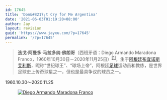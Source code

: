 ```yaml
---
id: 17645
title: 'Don&#8217;t Cry for Me Argentina'
date: '2021-06-03T01:19:20+08:00'
author: Jay
layout: revision
guid: 'https://www.jayxu.com/?p=17645'
permalink: '/?p=17645'
---
```


<!-- wp:quote -->
<blockquote class="wp-block-quote"><p><strong>迭戈·阿曼多·马拉多纳·佛朗哥</strong>（西班牙语：Diego Armando Maradona Franco，1960年10月30日－2020年11月25日）<sup><a href="https://zh.wikipedia.org/wiki/%E8%BF%AD%E6%88%88%C2%B7%E9%A9%AC%E6%8B%89%E5%A4%9A%E7%BA%B3#cite_note-1">[1]</a></sup>，生于<a href="https://zh.wikipedia.org/wiki/%E9%98%BF%E6%A0%B9%E5%BB%B7">阿根廷</a><a href="https://zh.wikipedia.org/wiki/%E5%B8%83%E5%AE%9C%E8%AF%BA%E6%96%AF%E8%89%BE%E5%88%A9%E6%96%AF">布宜诺斯艾利斯</a>，昵称“世纪球王”、“球场上帝”，阿根廷<a href="https://zh.wikipedia.org/wiki/%E8%B6%B3%E7%90%83">足球</a>运动员和教练，是世界足球史上传奇球星之一，但也是最具争议的球员之一。</p><p></p></blockquote>
<!-- /wp:quote -->

<!-- wp:paragraph -->
<p>1960.10.30～2020.11.25</p>
<!-- /wp:paragraph -->

<!-- wp:image {"id":17007,"sizeSlug":"full","linkDestination":"attachment"} -->
<figure class="wp-block-image size-full"><a href="https://www.jayxu.com/2020/11/26/17006/wechatimg270"><img src="https://www.jayxu.com/log/wp-content/uploads/2020/11/WechatIMG270.jpeg" alt="Diego Armando Maradona Franco" class="wp-image-17007" title="Diego Armando Maradona Franco"/></a></figure>
<!-- /wp:image -->

<!-- wp:image {"id":17040,"sizeSlug":"medium","linkDestination":"attachment","className":"is-style-default"} -->
<figure class="wp-block-image size-medium is-style-default"><a href="https://www.jayxu.com/_20201127_1513592"><img src="https://www.jayxu.com/log/wp-content/uploads/2020/11/20201127_1513592-640x4778.jpg" alt="" class="wp-image-17040"/></a></figure>
<!-- /wp:image -->

<!-- wp:image {"id":17028,"sizeSlug":"medium","linkDestination":"attachment","className":"is-style-default"} -->
<figure class="wp-block-image size-medium is-style-default"><a href="https://www.jayxu.com/4ef00282f10160ea55d17a8ed0467932"><img src="https://www.jayxu.com/log/wp-content/uploads/2020/11/4ef00282f10160ea55d17a8ed0467932-640x4988.png" alt="" class="wp-image-17028"/></a></figure>
<!-- /wp:image -->